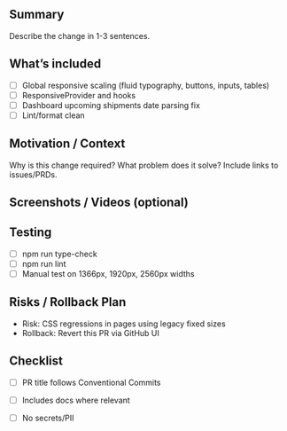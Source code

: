 ## Summary

Describe the change in 1-3 sentences.

## What’s included
- [ ] Global responsive scaling (fluid typography, buttons, inputs, tables)
- [ ] ResponsiveProvider and hooks
- [ ] Dashboard upcoming shipments date parsing fix
- [ ] Lint/format clean

## Motivation / Context
Why is this change required? What problem does it solve? Include links to issues/PRDs.

## Screenshots / Videos (optional)

## Testing
- [ ] npm run type-check
- [ ] npm run lint
- [ ] Manual test on 1366px, 1920px, 2560px widths

## Risks / Rollback Plan
- Risk: CSS regressions in pages using legacy fixed sizes
- Rollback: Revert this PR via GitHub UI

## Checklist
- [ ] PR title follows Conventional Commits
- [ ] Includes docs where relevant
- [ ] No secrets/PII

